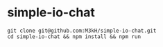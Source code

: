 # simple-io-chat
```
git clone git@github.com:M3kH/simple-io-chat.git
cd simple-io-chat && npm install && npm run
```
